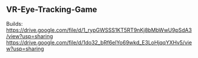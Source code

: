## VR-Eye-Tracking-Game

Builds:  
https://drive.google.com/file/d/1_rypGWSSS1KT5RT9nKj8bMbWwU9pSdA3/view?usp=sharing
https://drive.google.com/file/d/1do32_bRf6elYo69wkd_E3LoHjqqYXHv5/view?usp=sharing
